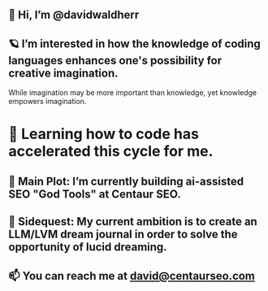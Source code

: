 ## 👋 Hi, I’m @davidwaldherr

## 🪐 I’m interested in how the knowledge of coding languages enhances one's possibility for creative imagination.
While imagination may be more important than knowledge, yet knowledge empowers imagination.

# 🧬 Learning how to code has accelerated this cycle for me.

## 👑 Main Plot: I’m currently building ai-assisted SEO "God Tools" at Centaur SEO.

## 🧭 Sidequest: My current ambition is to create an LLM/LVM dream journal in order to solve the opportunity of lucid dreaming.

## 📫 You can reach me at david@centaurseo.com

<!---
davidwaldherr/davidwaldherr is a ✨ special ✨ repository because its `README.md` (this file) appears on your GitHub profile.
You can click the Preview link to take a look at your changes.
--->
